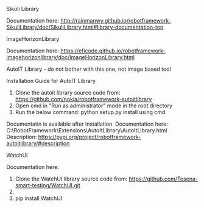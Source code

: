 Sikuli Library 

Documentation here: http://rainmanwy.github.io/robotframework-SikuliLibrary/doc/SikuliLibrary.html#library-documentation-top

ImageHorizonLibrary

Documentation here: https://eficode.github.io/robotframework-imagehorizonlibrary/doc/ImageHorizonLibrary.html

AutoIT Library - do not bother with this one, not image based tool

Installation Guide for AutoIT Library

1. Clone the autoit library source code from: https://github.com/nokia/robotframework-autoitlibrary
2. Open cmd in "Run as administrator" mode in the root directory 
3. Run the below command: python setup.py install using cmd

Documentatin is available after installation.
Documentation here: C:\RobotFramework\Extensions\AutoItLibrary\AutoItLibrary.html
Description: https://pypi.org/project/robotframework-autoitlibrary/#description

WatchUI

Documentation here:
1. Clone the WatchUI library source code from: https://github.com/Tesena-smart-testing/WatchUI.git
2. 
3. pip install WatchUI